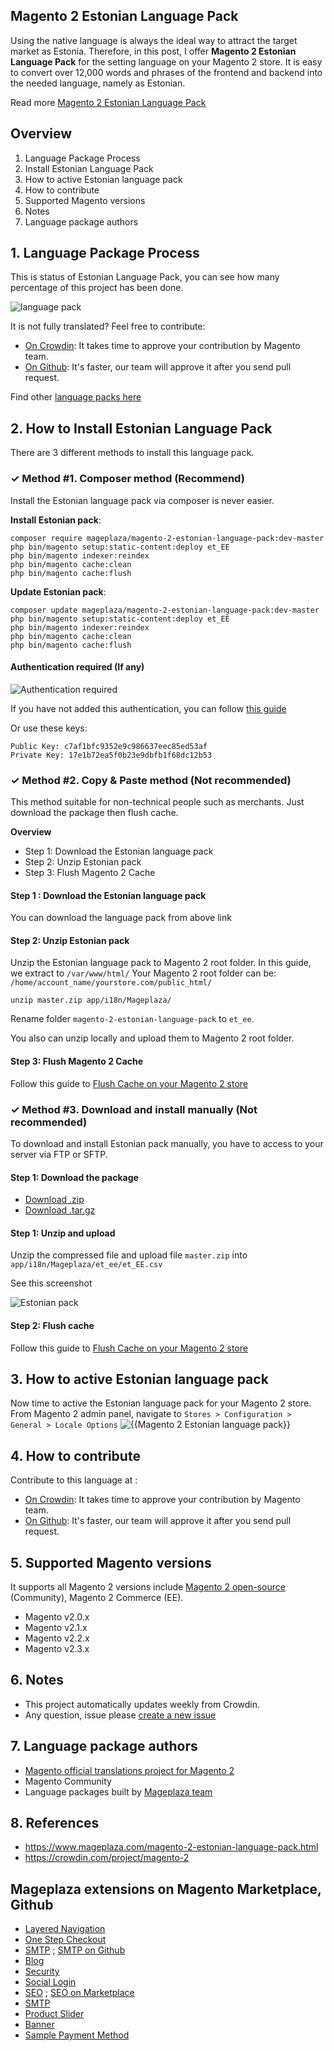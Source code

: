 ## Magento 2 Estonian Language Pack

Using the native language is always the ideal way to attract the target market as Estonia. Therefore, in this post, I offer **Magento 2 Estonian Language Pack** for the setting language on your Magento 2 store. It is easy to convert over 12,000 words and phrases of the frontend and backend into the needed language, namely as Estonian.

Read more [Magento 2 Estonian Language Pack](https://www.mageplaza.com/magento-2-estonian-language-pack.html)


## Overview

1. Language Package Process
2. Install Estonian Language Pack
3. How to active Estonian language pack
4. How to contribute
5. Supported Magento versions
6. Notes
7. Language package authors

## 1. Language Package Process

This is status of Estonian Language Pack, you can see how many percentage of this project has been done.

![language pack](http://progressed.io/bar/63?title=translated)

It is not fully translated? Feel free to contribute:
- [On Crowdin](https://crowdin.com/project/magento-2): It takes time to approve your contribution by Magento team.
- [On Github](https://github.com/mageplaza/magento-2-estonian-language-pack/blob/master/HOW-TO-CONTRIBUTE.md): It's faster, our team will approve it after you send pull request.


Find other [language packs here](https://www.mageplaza.com/kb/magento-2-language-pack/)

## 2. How to Install Estonian Language Pack

There are 3 different methods to install this language pack.

### ✓ Method #1. Composer method (Recommend)
Install the Estonian language pack via composer is never easier.

**Install Estonian pack**:

```
composer require mageplaza/magento-2-estonian-language-pack:dev-master
php bin/magento setup:static-content:deploy et_EE
php bin/magento indexer:reindex
php bin/magento cache:clean
php bin/magento cache:flush

```


**Update  Estonian pack**:

```
composer update mageplaza/magento-2-estonian-language-pack:dev-master
php bin/magento setup:static-content:deploy et_EE
php bin/magento indexer:reindex
php bin/magento cache:clean
php bin/magento cache:flush

```

#### Authentication required (If any)

![Authentication required](https://cdn.mageplaza.com/media/general/dmryiPk.png)

If you have not added this authentication, you can follow [this guide](http://devdocs.magento.com/guides/v2.0/install-gde/prereq/connect-auth.html)

Or use these keys:

```
Public Key: c7af1bfc9352e9c986637eec85ed53af
Private Key: 17e1b72ea5f0b23e9dbfb1f68dc12b53
```



### ✓ Method #2. Copy & Paste method (Not recommended)

This method suitable for non-technical people such as merchants. Just download the package then flush cache.

**Overview**

- Step 1: Download the Estonian language pack
- Step 2: Unzip Estonian pack
- Step 3: Flush Magento 2 Cache

#### Step 1 : Download the Estonian language pack

You can download the language pack from above link

#### Step 2: Unzip Estonian pack

Unzip the Estonian language pack to Magento 2 root folder. In this guide, we extract to `/var/www/html/`
Your Magento 2 root folder can be: `/home/account_name/yourstore.com/public_html/`

```
unzip master.zip app/i18n/Mageplaza/
```

Rename folder `magento-2-estonian-language-pack` to `et_ee`.


You also can unzip locally and upload them to Magento 2 root folder.

#### Step 3: Flush Magento 2 Cache

Follow this guide to [Flush Cache on your Magento 2 store](https://www.mageplaza.com/kb/how-flush-enable-disable-cache.html)


### ✓ Method #3. Download and install manually (Not recommended)

To download and install Estonian pack manually, you have to access to your server via FTP or SFTP.

#### Step 1: Download the package

- [Download .zip](https://github.com/mageplaza/magento-2-estonian-language-pack/archive/master.zip)
- [Download .tar.gz](https://github.com/mageplaza/magento-2-estonian-language-pack/tarball/master)

#### Step 1: Unzip and upload

Unzip the compressed file and upload file `master.zip` into `app/i18n/Mageplaza/et_ee/et_EE.csv`

See this screenshot

![Estonian pack](https://cdn2.mageplaza.com/media/general2/tS668yC.png)

#### Step 2: Flush cache

Follow this guide to [Flush Cache on your Magento 2 store](https://www.mageplaza.com/kb/how-flush-enable-disable-cache.html)


## 3. How to active Estonian language pack 

Now time to active the Estonian language pack for your Magento 2 store. From Magento 2 admin panel, navigate to `Stores > Configuration > General > Locale Options`
![{{Magento 2 Estonian language pack}}](https://cdn.mageplaza.com/media/general/aPSUA0l.png)


## 4. How to contribute

Contribute to this language at :
- [On Crowdin](https://crowdin.com/project/magento-2): It takes time to approve your contribution by Magento team.
- [On Github](https://github.com/mageplaza/magento-2-estonian-language-pack/blob/master/HOW-TO-CONTRIBUTE.md): It's faster, our team will approve it after you send pull request.


## 5. Supported Magento versions

It supports all Magento 2 versions include [Magento 2 open-source](https://www.mageplaza.com/download-magento/) (Community), Magento 2 Commerce (EE).


- Magento v2.0.x
- Magento v2.1.x
- Magento v2.2.x
- Magento v2.3.x



## 6. Notes 

- This project automatically updates weekly from Crowdin.
- Any question, issue please [create a new issue](https://github.com/mageplaza/magento-2-estonian-language-pack/issues/new)

## 7. Language package authors

- [Magento official translations project for Magento 2](https://crowdin.com/project/magento-2)
- Magento Community
- Language packages built by [Mageplaza team](https://www.mageplaza.com/)


## 8. References 

- https://www.mageplaza.com/magento-2-estonian-language-pack.html
- https://crowdin.com/project/magento-2



## Mageplaza extensions on Magento Marketplace, Github


- [Layered Navigation](https://marketplace.magento.com/mageplaza-layered-navigation-m2.html)
- [One Step Checkout](https://marketplace.magento.com/mageplaza-magento-2-one-step-checkout-extension.html)
- [SMTP](https://marketplace.magento.com/mageplaza-module-smtp.html) ; [SMTP on Github](https://github.com/mageplaza/magento-2-smtp)
- [Blog](https://github.com/mageplaza/magento-2-blog)
- [Security](https://marketplace.magento.com/mageplaza-module-security.html)
- [Social Login](https://github.com/mageplaza/magento-2-social-login)
- [SEO](https://github.com/mageplaza/magento-2-seo) ; [SEO on Marketplace](https://marketplace.magento.com/mageplaza-magento-2-seo-extension.html)
- [SMTP](https://github.com/mageplaza/magento-2-smtp)
- [Product Slider](https://github.com/mageplaza/magento-2-product-slider)
- [Banner](https://github.com/mageplaza/magento-2-banner-slider)
- [Sample Payment Method](https://github.com/mageplaza/magento-2-sample-payment-method)



